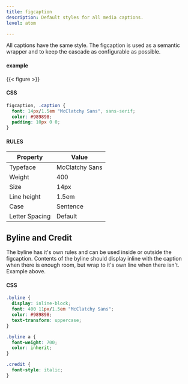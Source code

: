 ```yaml
---
title: figcaption
description: Default styles for all media captions.
level: atom

---
```

All captions have the same style. The figcaption is used as a semantic wrapper and to keep the cascade as configurable as possible.

#### example
<div class="example">
  {{< figure >}}
</div>

#### CSS
```css
figcaption, .caption {
  font: 14px/1.5em "McClatchy Sans", sans-serif;
  color: #989898;
  padding: 10px 0 0;
}
```

#### RULES 

Property | Value
--- | ---
Typeface | McClatchy Sans
Weight | 400
Size | 14px
Line height | 1.5em
Case | Sentence
Letter Spacing | Default

## Byline and Credit

The byline has it's own rules and can be used inside or outside the figcaption. Contents of the byline should display inline with the caption when there is enough room, but wrap to it's own line when there isn't. Example above.

#### CSS
```css
.byline {
  display: inline-block;
  font: 400 11px/1.5em "McClatchy Sans";
  color: #989898;
  text-transform: uppercase;
}

.byline a {
  font-weight: 700;
  color: inherit;
}

.credit {
  font-style: italic;
}
```